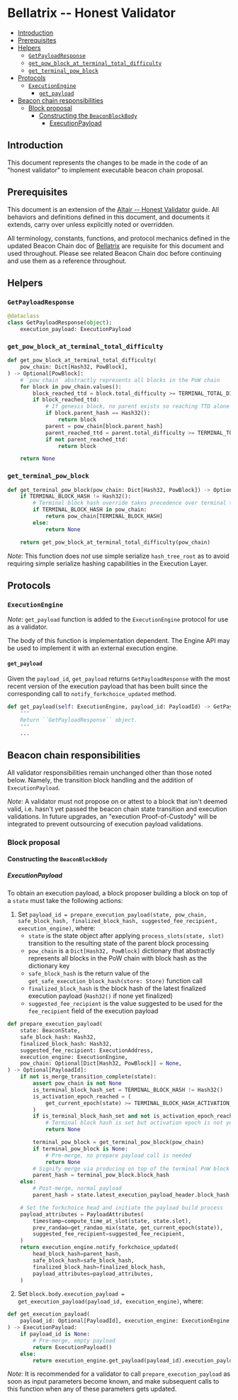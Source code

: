 # Bellatrix -- Honest Validator

<!-- mdformat-toc start --slug=github --no-anchors --maxlevel=6 --minlevel=2 -->

- [Introduction](#introduction)
- [Prerequisites](#prerequisites)
- [Helpers](#helpers)
  - [`GetPayloadResponse`](#getpayloadresponse)
  - [`get_pow_block_at_terminal_total_difficulty`](#get_pow_block_at_terminal_total_difficulty)
  - [`get_terminal_pow_block`](#get_terminal_pow_block)
- [Protocols](#protocols)
  - [`ExecutionEngine`](#executionengine)
    - [`get_payload`](#get_payload)
- [Beacon chain responsibilities](#beacon-chain-responsibilities)
  - [Block proposal](#block-proposal)
    - [Constructing the `BeaconBlockBody`](#constructing-the-beaconblockbody)
      - [ExecutionPayload](#executionpayload)

<!-- mdformat-toc end -->

## Introduction

This document represents the changes to be made in the code of an "honest
validator" to implement executable beacon chain proposal.

## Prerequisites

This document is an extension of the
[Altair -- Honest Validator](../altair/validator.md) guide. All behaviors and
definitions defined in this document, and documents it extends, carry over
unless explicitly noted or overridden.

All terminology, constants, functions, and protocol mechanics defined in the
updated Beacon Chain doc of [Bellatrix](./beacon-chain.md) are requisite for
this document and used throughout. Please see related Beacon Chain doc before
continuing and use them as a reference throughout.

## Helpers

### `GetPayloadResponse`

```python
@dataclass
class GetPayloadResponse(object):
    execution_payload: ExecutionPayload
```

### `get_pow_block_at_terminal_total_difficulty`

```python
def get_pow_block_at_terminal_total_difficulty(
    pow_chain: Dict[Hash32, PowBlock],
) -> Optional[PowBlock]:
    # `pow_chain` abstractly represents all blocks in the PoW chain
    for block in pow_chain.values():
        block_reached_ttd = block.total_difficulty >= TERMINAL_TOTAL_DIFFICULTY
        if block_reached_ttd:
            # If genesis block, no parent exists so reaching TTD alone qualifies as valid terminal block
            if block.parent_hash == Hash32():
                return block
            parent = pow_chain[block.parent_hash]
            parent_reached_ttd = parent.total_difficulty >= TERMINAL_TOTAL_DIFFICULTY
            if not parent_reached_ttd:
                return block

    return None
```

### `get_terminal_pow_block`

```python
def get_terminal_pow_block(pow_chain: Dict[Hash32, PowBlock]) -> Optional[PowBlock]:
    if TERMINAL_BLOCK_HASH != Hash32():
        # Terminal block hash override takes precedence over terminal total difficulty
        if TERMINAL_BLOCK_HASH in pow_chain:
            return pow_chain[TERMINAL_BLOCK_HASH]
        else:
            return None

    return get_pow_block_at_terminal_total_difficulty(pow_chain)
```

*Note*: This function does *not* use simple serialize `hash_tree_root` as to
avoid requiring simple serialize hashing capabilities in the Execution Layer.

## Protocols

### `ExecutionEngine`

*Note*: `get_payload` function is added to the `ExecutionEngine` protocol for
use as a validator.

The body of this function is implementation dependent. The Engine API may be
used to implement it with an external execution engine.

#### `get_payload`

Given the `payload_id`, `get_payload` returns `GetPayloadResponse` with the most
recent version of the execution payload that has been built since the
corresponding call to `notify_forkchoice_updated` method.

```python
def get_payload(self: ExecutionEngine, payload_id: PayloadId) -> GetPayloadResponse:
    """
    Return ``GetPayloadResponse`` object.
    """
    ...
```

## Beacon chain responsibilities

All validator responsibilities remain unchanged other than those noted below.
Namely, the transition block handling and the addition of `ExecutionPayload`.

*Note*: A validator must not propose on or attest to a block that isn't deemed
valid, i.e. hasn't yet passed the beacon chain state transition and execution
validations. In future upgrades, an "execution Proof-of-Custody" will be
integrated to prevent outsourcing of execution payload validations.

### Block proposal

#### Constructing the `BeaconBlockBody`

##### ExecutionPayload

To obtain an execution payload, a block proposer building a block on top of a
`state` must take the following actions:

1. Set
   `payload_id = prepare_execution_payload(state, pow_chain, safe_block_hash, finalized_block_hash, suggested_fee_recipient, execution_engine)`,
   where:
   - `state` is the state object after applying `process_slots(state, slot)`
     transition to the resulting state of the parent block processing
   - `pow_chain` is a `Dict[Hash32, PowBlock]` dictionary that abstractly
     represents all blocks in the PoW chain with block hash as the dictionary
     key
   - `safe_block_hash` is the return value of the
     `get_safe_execution_block_hash(store: Store)` function call
   - `finalized_block_hash` is the block hash of the latest finalized execution
     payload (`Hash32()` if none yet finalized)
   - `suggested_fee_recipient` is the value suggested to be used for the
     `fee_recipient` field of the execution payload

```python
def prepare_execution_payload(
    state: BeaconState,
    safe_block_hash: Hash32,
    finalized_block_hash: Hash32,
    suggested_fee_recipient: ExecutionAddress,
    execution_engine: ExecutionEngine,
    pow_chain: Optional[Dict[Hash32, PowBlock]] = None,
) -> Optional[PayloadId]:
    if not is_merge_transition_complete(state):
        assert pow_chain is not None
        is_terminal_block_hash_set = TERMINAL_BLOCK_HASH != Hash32()
        is_activation_epoch_reached = (
            get_current_epoch(state) >= TERMINAL_BLOCK_HASH_ACTIVATION_EPOCH
        )
        if is_terminal_block_hash_set and not is_activation_epoch_reached:
            # Terminal block hash is set but activation epoch is not yet reached, no prepare payload call is needed
            return None

        terminal_pow_block = get_terminal_pow_block(pow_chain)
        if terminal_pow_block is None:
            # Pre-merge, no prepare payload call is needed
            return None
        # Signify merge via producing on top of the terminal PoW block
        parent_hash = terminal_pow_block.block_hash
    else:
        # Post-merge, normal payload
        parent_hash = state.latest_execution_payload_header.block_hash

    # Set the forkchoice head and initiate the payload build process
    payload_attributes = PayloadAttributes(
        timestamp=compute_time_at_slot(state, state.slot),
        prev_randao=get_randao_mix(state, get_current_epoch(state)),
        suggested_fee_recipient=suggested_fee_recipient,
    )
    return execution_engine.notify_forkchoice_updated(
        head_block_hash=parent_hash,
        safe_block_hash=safe_block_hash,
        finalized_block_hash=finalized_block_hash,
        payload_attributes=payload_attributes,
    )
```

2. Set
   `block.body.execution_payload = get_execution_payload(payload_id, execution_engine)`,
   where:

```python
def get_execution_payload(
    payload_id: Optional[PayloadId], execution_engine: ExecutionEngine
) -> ExecutionPayload:
    if payload_id is None:
        # Pre-merge, empty payload
        return ExecutionPayload()
    else:
        return execution_engine.get_payload(payload_id).execution_payload
```

*Note*: It is recommended for a validator to call `prepare_execution_payload` as
soon as input parameters become known, and make subsequent calls to this
function when any of these parameters gets updated.
